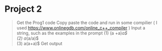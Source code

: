# Project 2
>Get the Prog1 code
>Copy paste the code and run in some compilier ( I used https://www.onlinegdb.com/online_c++_compiler )
>Input a string, such as the examples in the prompt 
                            (1) (a +a)*a$   
                            (2) a*(a/a)$   
                            (3) a(a+a)$
>Get output
